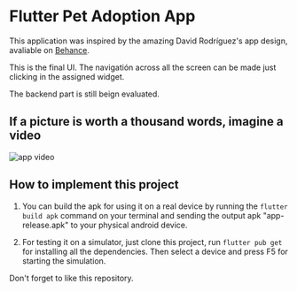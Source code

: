 # Flutter Pet Adoption App

This application was inspired by the amazing David Rodríguez's app design, avaliable on [Behance](https://www.behance.net/gallery/99826055/Faund-Pet-Adoption-App-Design).

This is the final UI. The navigatión across all the screen can be made just clicking in the assigned widget.

The backend part is still beign evaluated.

## If a picture is worth a thousand words, imagine a video

![app video](https://user-images.githubusercontent.com/55632072/138515833-c06e6d6a-3778-4cf9-8885-2574b61bffa0.gif)

## How to implement this project

1. You can build the apk for using it on a real device by running the `flutter build apk` command on your terminal and sending the output apk "app-release.apk" to your physical android device.

2. For testing it on a simulator, just clone this project, run `flutter pub get` for installing all the dependencies. Then select a device and press F5 for starting the simulation.

Don't forget to like this repository. 